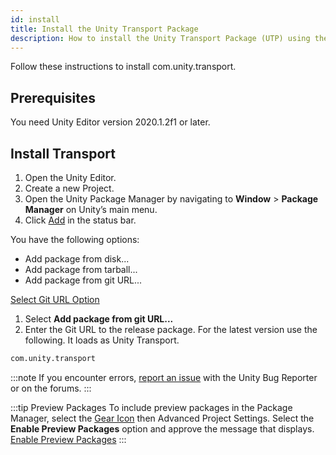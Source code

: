 ```yaml
---
id: install
title: Install the Unity Transport Package
description: How to install the Unity Transport Package (UTP) using the Package Manager.
---
```


Follow these instructions to install com.unity.transport.

## Prerequisites

You need Unity Editor version 2020.1.2f1 or later.

## Install Transport

1. Open the Unity Editor.
2. Create a new Project.
1. Open the Unity Package Manager by navigating to **Window** > **Package Manager** on Unity’s main menu.
1. Click [Add](/img/add.png) in the status bar.

  You have the following options:

   - Add package from disk...
   - Add package from tarball...
   - Add package from git URL...

  [Select Git URL Option](/img/install/install-git.png)

1. Select **Add package from git URL...**
1. Enter the Git URL to the release package. For the latest version use the following. It loads as Unity Transport.

  ```html
  com.unity.transport
  ```

:::note
If you encounter errors, [report an issue](https://unity3d.com/unity/qa/bug-reporting) with the Unity Bug Reporter or on the forums.
:::

:::tip Preview Packages
To include preview packages in the Package Manager, select the [Gear Icon](/img/gear.png) then Advanced Project Settings. Select the **Enable Preview Packages** option and approve the message that displays.
[Enable Preview Packages](/img/install/install-preview-pkg.png)
:::